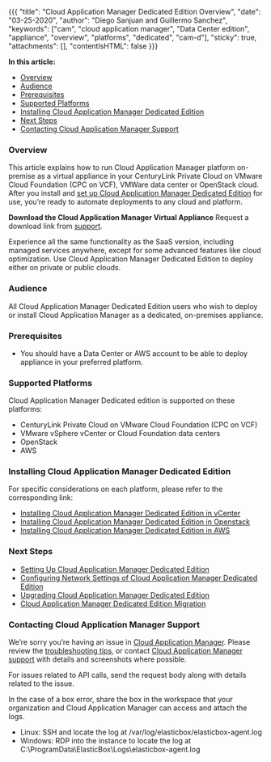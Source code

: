 {{{
"title": "Cloud Application Manager Dedicated Edition Overview",
"date": "03-25-2020",
"author": "Diego Sanjuan and Guillermo Sanchez",
"keywords": ["cam", "cloud application manager", "Data Center edition", "appliance", "overview", "platforms", "dedicated", "cam-d"],
"sticky": true,
"attachments": [],
"contentIsHTML": false
}}}

**In this article:**

* [Overview](#overview)
* [Audience](#audience)
* [Prerequisites](#prerequisites)
* [Supported Platforms](#supported-platforms)
* [Installing Cloud Application Manager Dedicated Edition](#installing-cloud-application-manager-dedicated-edition)
* [Next Steps](#next-steps)
* [Contacting Cloud Application Manager Support](#contacting-cloud-application-manager-support)

### Overview

This article explains how to run Cloud Application Manager platform on-premise as a virtual appliance in your CenturyLink Private Cloud on VMware Cloud Foundation (CPC on VCF), VMWare data center or OpenStack cloud. After you install and [set up Cloud Application Manager Dedicated Edition](camd-initialsetup.md) for use, you’re ready to automate deployments to any cloud and platform.

**Download the Cloud Application Manager Virtual Appliance**
Request a download link from [support](mailto:incident@CenturyLink.com).

Experience all the same functionality as the SaaS version, including managed services anywhere, except for some advanced features like cloud optimization. Use Cloud Application Manager Dedicated Edition to deploy either on private or public clouds.

### Audience

All Cloud Application Manager Dedicated Edition users who wish to deploy or install Cloud Application Manager as a dedicated, on-premises appliance.

### Prerequisites

* You should have a Data Center or AWS account to be able to deploy appliance in your preferred platform.

### Supported Platforms

Cloud Application Manager Dedicated edition is supported on these platforms:

* CenturyLink Private Cloud on VMware Cloud Foundation (CPC on VCF)
* VMware vSphere vCenter or Cloud Foundation data centers
* OpenStack
* AWS

### Installing Cloud Application Manager Dedicated Edition

For specific considerations on each platform, please refer to the corresponding link:

* [Installing Cloud Application Manager Dedicated Edition in vCenter](camd-vsphere.md)
* [Installing Cloud Application Manager Dedicated Edition in Openstack](camd-openstack.md)
* [Installing Cloud Application Manager Dedicated Edition in AWS](camd-with-aws-master-account.md)

### Next Steps

* [Setting Up Cloud Application Manager Dedicated Edition](camd-initialsetup.md)
* [Configuring Network Settings of Cloud Application Manager Dedicated Edition](camd-networking.md)
* [Upgrading Cloud Application Manager Dedicated Edition](camd-upgrading.md)
* [Cloud Application Manager Dedicated Edition Migration](camd-migration.md)

### Contacting Cloud Application Manager Support

We’re sorry you’re having an issue in [Cloud Application Manager](https://www.ctl.io/cloud-application-manager/). Please review the [troubleshooting tips](../Troubleshooting/troubleshooting-tips.md), or contact [Cloud Application Manager support](mailto:incident@CenturyLink.com) with details and screenshots where possible.

For issues related to API calls, send the request body along with details related to the issue.

In the case of a box error, share the box in the workspace that your organization and Cloud Application Manager can access and attach the logs.

* Linux: SSH and locate the log at /var/log/elasticbox/elasticbox-agent.log
* Windows: RDP into the instance to locate the log at C:\ProgramData\ElasticBox\Logs\elasticbox-agent.log
